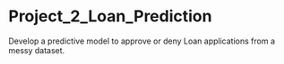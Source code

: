# Project_2_Loan_Prediction
Develop a predictive model to approve or deny Loan applications from a messy dataset.
